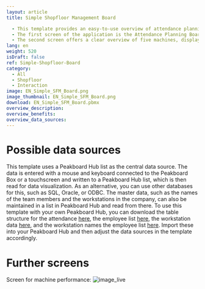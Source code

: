 ```yaml
---
layout: article
title: Simple Shopfloor Management Board

  - This template provides an easy-to-use overview of attendance planning and machine performance.
  - The first screen of the application is the Attendance Planning Board. Here, you can see at a glance which workers are present on which day of the week. 
  - The second screen offers a clear overview of five machines, displaying both the current produced parts and the goal production quantity. This information allows you to monitor your machines' performance in real-time and make adjustments as needed to meet your production goals.
lang: en
weight: 520
isDraft: false
ref: Simple-Shopfloor-Board
category:
  - All
  - Shopfloor
  - Interaction
image: EN_Simple_SFM_Board.png
image_thumbnail: EN_Simple_SFM_Board.png
download: EN_Simple_SFM_Board.pbmx
overview_description:
overview_benefits:
overview_data_sources:
---
```

# Possible data sources
This template uses a Peakboard Hub list as the central data source. The data is entered with a mouse and keyboard connected to the Peakboard Box or a touchscreen and written to a Peakboard Hub list, which is then read for data visualization. As an alternative, you can use other databases for this, such as SQL, Oracle, or ODBC. The master data, such as the names of the team members and the workstations in the company, can also be maintained in a list in Peakboard Hub and read from there. To use this template with your own Peakboard Hub, you can download the table structure for the attendance <a href="Template_Simple_SFM_Board_Attendance.csv" class="inline" download>here</a>, the employee list  <a href="Template_Simple_SFM_Board_Team.csv" class="inline" download>here</a>, the workstation data <a href="Template_Simple_SFM_Board_WorkstationData.csv" class="inline" download>here</a>, and the workstation names the employee list  <a href="Template_Simple_SFM_Board_Workstations.csv" class="inline" download>here</a>. Import these into your Peakboard Hub and then adjust the data sources in the template accordingly.

# Further screens

Screen for machine performance:
![image_live](Shopfloor-Information-Board-Shift.png)



